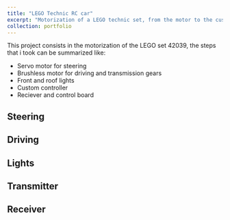 ```yaml
---
title: "LEGO Technic RC car"
excerpt: "Motorization of a LEGO technic set, from the motor to the custom controller<br/><img src='/images/500x300.png'>"
collection: portfolio
---
```


This project consists in the motorization of the LEGO set 42039, the steps that i took can be summarized like:
* Servo motor for steering
* Brushless motor for driving and transmission gears
* Front and roof lights
* Custom controller
* Reciever and control board
  
## Steering

## Driving

## Lights

## Transmitter

## Receiver
